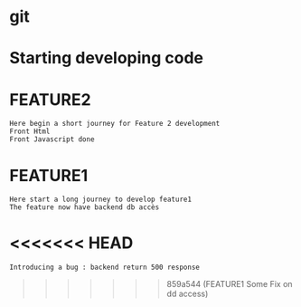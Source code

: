 # git
# Starting developing code


# FEATURE2
    Here begin a short journey for Feature 2 development
    Front Html 
    Front Javascript done
# FEATURE1
    Here start a long journey to develop feature1
    The feature now have backend db accès
<<<<<<< HEAD
=======
    Introducing a bug : backend return 500 response
>>>>>>> 859a544 (FEATURE1 Some Fix on dd access)
